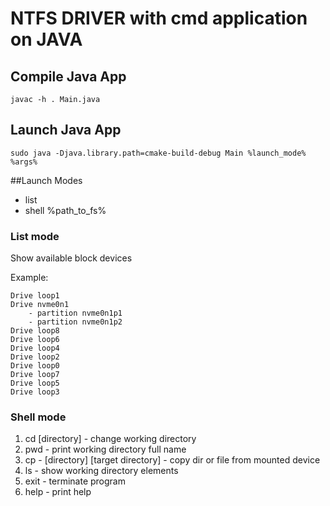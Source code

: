 # NTFS DRIVER with cmd application on JAVA

## Compile Java App

```
javac -h . Main.java
```

## Launch Java App

```
sudo java -Djava.library.path=cmake-build-debug Main %launch_mode% %args%
```

##Launch Modes
* list
* shell %path_to_fs%

### List mode

Show available block devices

Example:

```
Drive loop1
Drive nvme0n1
	- partition nvme0n1p1
	- partition nvme0n1p2
Drive loop8
Drive loop6
Drive loop4
Drive loop2
Drive loop0
Drive loop7
Drive loop5
Drive loop3
```

### Shell mode

1. cd [directory] - change working directory
2. pwd - print working directory full name
3. cp - [directory] [target directory] - copy dir or file from mounted device
4. ls - show working directory elements
5. exit - terminate program
6. help - print help